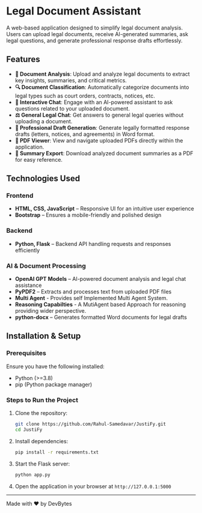 # Legal Document Assistant

A web-based application designed to simplify legal document analysis. Users can upload legal documents, receive AI-generated summaries, ask legal questions, and generate professional response drafts effortlessly.

## Features

- **📜 Document Analysis**: Upload and analyze legal documents to extract key insights, summaries, and critical metrics.
- **🔍 Document Classification**: Automatically categorize documents into legal types such as court orders, contracts, notices, etc.
- **💬 Interactive Chat**: Engage with an AI-powered assistant to ask questions related to your uploaded document.
- **⚖️ General Legal Chat**: Get answers to general legal queries without uploading a document.
- **📝 Professional Draft Generation**: Generate legally formatted response drafts (letters, notices, and agreements) in Word format.
- **📂 PDF Viewer**: View and navigate uploaded PDFs directly within the application.
- **📄 Summary Export**: Download analyzed document summaries as a PDF for easy reference.

## Technologies Used

### Frontend
- **HTML, CSS, JavaScript** – Responsive UI for an intuitive user experience
- **Bootstrap** – Ensures a mobile-friendly and polished design

### Backend
- **Python, Flask** – Backend API handling requests and responses efficiently

### AI & Document Processing
- **OpenAI GPT Models** – AI-powered document analysis and legal chat assistance
- **PyPDF2** – Extracts and processes text from uploaded PDF files
- **Multi Agent** - Provides self Implemented Multi Agent System.
- **Reasoning Capabilties** - A MutiAgent based Approach for reasoning providing wider perspective.
- **python-docx** – Generates formatted Word documents for legal drafts

## Installation & Setup

### Prerequisites
Ensure you have the following installed:
- Python (>=3.8)
- pip (Python package manager)

### Steps to Run the Project

1. Clone the repository:
   ```sh
   git clone https://github.com/Rahul-Samedavar/JustiFy.git
   cd JustiFy
   ```
2. Install dependencies:
   ```sh
   pip install -r requirements.txt
   ```
3. Start the Flask server:
   ```sh
   python app.py
   ```
4. Open the application in your browser at `http://127.0.0.1:5000`

---

Made with ❤️ by DevBytes
